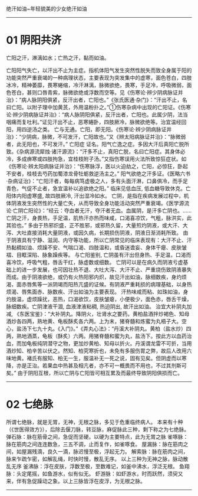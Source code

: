 绝汗如油~年轻貌美的少女绝汗如油 

----

# 01 阴阳共济
 
亡阳之汗，淋漓如水；亡热之汗，黏而如油。


亡阳阳气失亡，以汗出不止为主症。指机体阳气发生突然性脱失而致全身属于阳的功能突然严重衰竭的一种病理状态，主要表现为突发集中的虚寒，面色苍白，四肢冰冷，精神萎靡，畏寒蜷缩，冷汗淋漓，脉微欲绝，畏寒，手足冷，呼吸微弱，面色苍白，甚则口唇青紫，脉微欲绝或浮数而空等。见《伤寒论·辨少阴病脉证并治》：“病人脉阴阳俱紧，反汗出者，亡阳也。”《张氏医通·杂门》：“汗出不止，名曰亡阳。以附子理中加黄芪，外用温粉扑之。”①伤寒杂病中出现的亡阳证。《伤寒论·辨少阴病脉证并治》：“病人脉阴阳俱紧，反汗出者，亡阳也。此属少阴，法当咽痛而复吐利。”证见汗出不止，恶寒蜷卧，四肢厥冷，脉微欲绝等。治宜温经回阳，用四逆汤之类。
亡与无通。亡阳，即无阳。《伤寒论·辨少阴病脉证并治》：“少阴病，脉微，不可发汗，亡阳故也。”又《辨太阳病脉证并治》：“脉微弱者，此无阳也，不可发汗。”
亡阳症
证名。阳气亡逸之症。多因大汗后真阳亡脱所致。《杂病源流犀烛·诸汗源流》：“汗多不止，真阳亡脱，名曰亡阳症。其身体必冷，多成痹寒或四肢拘急，宜桂枝附子汤。”又指伤寒误用火法所致惊狂症状。如《伤寒论·辨太阳病脉证并治》：“伤寒脉浮，医以火迫劫之，亡阳，必惊狂，卧起不安者，桂枝去芍药加蜀漆龙骨牡蛎救逆汤主之。”
阳气欲绝之汗多证。《医略六书·杂病证治》：“亡阳汗者，每每病笃虚极之人，多有头面汗淋，口鼻俱冷，而手足青色，气促不止者，急宜温补以追欲绝之阳。”
临床见低血压, 低血糖导致休克。亡阳体内阳虚寒盛, 故四肢厥冷, 汗出湿冷如水。
亡阴，是指在疾病发展过程中，机体阴液发生突然性的大量亡失，从而导致全身功能活动突然严重衰竭。《医学源流论·亡阴亡阳论》：“经云：夺血者无汗，夺汗者无血。血属阴，是汗多亡阴也。……亡阴之汗，身畏热，手足温，肌热汗亦热而味咸，口渴喜凉饮，气粗，脉洪实，此其验也。”
多由于热邪炽盛，正不胜邪，或邪热久留，大量煎灼阴液，或大汗、大泻、大吐直接消耗大量阴液，或因久病，长期损伤阴液，阴液日渐消耗所致。
由于阴液具有宁静、滋润、内守等功能，所以亡阴常见的临床表现有：大汗不止、汗热黏稠如油、烦躁不安、气喘口渴、四肢温和，或昏迷谵妄、身体干瘪、皮肤皱褶、目眶深陷、脉象躁疾等。
与亡阳鉴别, 亡阴虽有汗出但身热、手足温，口渴而喜冷饮，呼吸气粗，唇舌干红，脉虚数或细数。
亡阴可以是在病久而阴液亏虚基础上的进一步发展，也可因壮热不退、大吐大泻、大汗不止、严重烧伤致阴液暴失而成。由于阴液欲绝，或仍有火热阳邪内炽，故见汗出如油，脉细数疾，身灼烦渴，面赤唇焦等一派阴竭而阳热亢盛的证候。有阴液严重耗损的病理基础，以身热烦渴、唇焦面赤、脉数疾、汗出如油为主要表现。
汗热味咸而粘、如珠如油，身灼肢温，虚烦躁扰，恶热，口渴欲饮，皮肤皱瘪，小便极少，面色赤，唇舌干燥，脉细数疾。亡阴津液干涸, 血液津液粘稠, 热迫阴出, 故汗出如油。
治宜大补阴丸加减, 《东医宝鉴》：“大补阴丸。降阴火，壮肾水之要药。黄柏盐酒拌炒褐色、知母酒炒各四两，熟地黄、龟板酥炙各六两。上为末，猪脊髓和炼蜜为丸梧子大。空心，盐汤下七九十丸。《入门》。”《弄丸心法》：“丹溪大补阴丸。黄柏（盐水炒）四两，熟地酒蒸，龟板（酥炙）六两。用猪脊髓和蜜为丸，盐汤下。按此方以血药治血，而加龟板纯阴潜守之物，更加炒黄柏、知母以折火。丹溪谓龙雷不可折，当用酒炒知、柏辛苦以伏之。然知、柏究寒折也，未免有多服伤胃之弊，故后人改用六味地黄。褚氏有服知、柏无一生，服温补无一死之说，固有见矣。但阴虚而以寒降，亦是正治。若果血中热甚及相亢者，亦不可一概畏而不用也，不过其剂斯可矣。”
由于阴阳互根，所以亡阴与亡阳皆可相互累及而最终导致阴阳俱损而亡。


----

# 02 七绝脉

所谓七绝脉，就是无胃，无神，无根之脉，多见于危重临终病人。
本来有十种（《世医得效方》），后除去偃刀脉，转豆脉，麻促脉此三种，剩下称之为七绝脉。
弹石脉：脉在筋骨之间，急促而坚硬。以硬为主要特点，此为无胃之脉
雀啄脉：脉在筋肉之间连连数急，三五不调，止而复作，如雀啄食。
屋漏脉：脉在筋肉之间，如屋漏残滴，良久一滴，脉迟慢至极，浮起无力。
解索脉：脉在筋肉之间，脉来乍疏乍密，如解乱绳，时快时慢，散乱无序。
以上三种为无神之脉，脉动散乱无序
釜沸脉：浮在皮肤，浮数至极，至数难记，如釜中沸水，浮泛无根。
鱼翔脉：头定尾摇，如鱼游水，似有似无。
虾游脉：如虾游水，时而跃然，须臾又来，伴有急促躁动之象。以上三脉皆浮在皮浮，为无根之脉。

----
